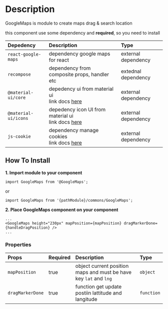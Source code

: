 # Description

GoogleMaps is module to create maps drag & search location

this component use some dependency and **required**, so you need to install

| Depedency   | Description | Type |
| :---        | :---        |:---  |
| `react-google-maps `| dependency google maps for react| external dependency |
|`recompose` | dependency from composite props, handler etc | extednal dependency |
| `@material-ui/core` | depedency ui from material ui <br/> link docs [here](https://material-ui.com/getting-started/installation/)| external dependency |
| `@material-ui/icons` | depedency icon UI from material ui <br/> link docs [here](https://material-ui.com/getting-started/installation/)| external dependency |
|`js-cookie`| dependency manage cookies <br/> link docs [here](https://github.com/js-cookie/js-cookie) | external dependency |


## How To Install

**1. Import module to your component**
```node
import GoogleMaps from '@GoogleMaps';
```

or

```node
import GoogleMaps from '{pathModule}/commons/GoogleMaps';
```

**2. Place GoogleMaps component on your component**

```node
...
<GoogleMaps height="230px" mapPosition={mapPosition} dragMarkerDone={handleDragPosition} />
...
```

### Properties
| Props       | Required | Description | Type |
| :---        | :---     | :---        |:---  |
| `mapPosition`    | true    | object current position maps and must be have key `lat` and `lng` | `object` |
| `dragMarkerDone`        | true     | function get update postiin lattitude and langitude  | `function` |

